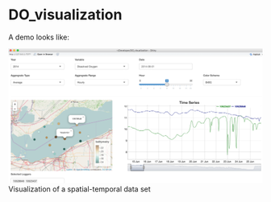 # DO_visualization
A demo looks like:

![sample](./sample.png)
Visualization of a spatial-temporal data set 
